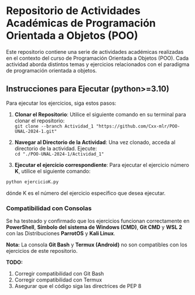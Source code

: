 # Repositorio de Actividades Académicas de Programación Orientada a Objetos (POO)

Este repositorio contiene una serie de actividades académicas realizadas en el contexto del curso de Programación Orientada a Objetos (POO). Cada actividad aborda distintos temas y ejercicios relacionados con el paradigma de programación orientada a objetos.

## Instrucciones para Ejecutar (python>=3.10)

Para ejecutar los ejercicios, siga estos pasos:

1. **Clonar el Repositorio**: Utilice el siguiente comando en su terminal para clonar el repositorio:
<br/>`git clone --branch Actividad_1 "https://github.com/Cxx-mlr/POO-UNAL-2024-1.git"`

2. **Navegar al Directorio de la Actividad**: Una vez clonado, acceda al directorio de la actividad. Ejecute:
<br/>`cd "./POO-UNAL-2024-1/Actividad_1"`


3. **Ejecutar el ejercicio correspondiente**: Para ejecutar el ejercicio número **K**, utilice el siguiente comando:
```python
python ejercicioK.py
```
dónde K es el número del ejercicio específico que desea ejecutar.

### Compatibilidad con Consolas

Se ha testeado y confirmado que los ejercicios funcionan correctamente en **PowerShell**, **Símbolo del sistema de Windows (CMD)**, **Git CMD** y **WSL 2** con las Distribuciones **ParrotOS** y **Kali Linux**.

**Nota:** La consola **Git Bash** y **Termux (Android)** no son compatibles con los ejercicios de este repositorio.

**TODO:**
1. Corregir compatibilidad con Git Bash
2. Corregir compatibilidad con Termux
3. Asegurar que el código siga las directrices de PEP 8
